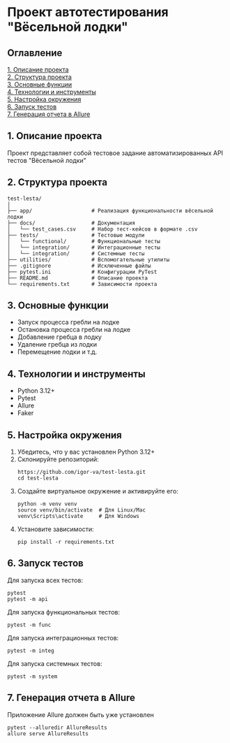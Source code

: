 # Проект автотестирования "Вёсельной лодки"


## Оглавление
[1. Описание проекта](#1-описание-проекта) \
[2. Структура проекта](#2-структура-проекта) \
[3. Основные функции](#3-основные-функции) \
[4. Технологии и инструменты](#4-технологии-и-инструменты) \
[5. Настройка окружения](#5-настройка-окружения) \
[6. Запуск тестов](#6-запуск-тестов) \
[7. Генерация отчета в Allure](#7-генерация-отчета-в-Allure)


## 1. Описание проекта
Проект представляет собой тестовое задание автоматизированных API тестов "Вёсельной лодки"


## 2. Структура проекта
```
test-lesta/
│
├── app/                   # Реализация функциональности вёсельной лодки
├── docs/                  # Документация
│   └── test_cases.csv     # Набор тест-кейсов в формате .csv
├── tests/                 # Тестовые модули
│   └── functional/        # Функциональные тесты
│   └── integration/       # Интеграционные тесты
│   └── integration/       # Системные тесты
├── utilities/             # Вспомогательные утилиты
├── .gitignore             # Исключенные файлы
├── pytest.ini             # Конфигурации PyTest
├── README.md              # Описание проекта
└── requirements.txt       # Зависимости проекта
```


## 3. Основные функции
- Запуск процесса гребли на лодке
- Остановка процесса гребли на лодке
- Добавление гребца в лодку
- Удаление гребца из лодки
- Перемещение лодки и т.д.


## 4. Технологии и инструменты
- Python 3.12+
- Pytest
- Allure
- Faker


## 5. Настройка окружения
1. Убедитесь, что у вас установлен Python 3.12+
2. Склонируйте репозиторий:
   ```
   https://github.com/igor-va/test-lesta.git
   cd test-lesta
   ```
3. Создайте виртуальное окружение и активируйте его:
   ```
   python -m venv venv
   source venv/bin/activate  # Для Linux/Mac
   venv\Scripts\activate     # Для Windows
   ```
4. Установите зависимости:
   ```
   pip install -r requirements.txt
   ```


## 6. Запуск тестов
Для запуска всех тестов:
```
pytest
pytest -m api
```

Для запуска функциональных тестов:
```
pytest -m func
```

Для запуска интеграционных тестов:
```
pytest -m integ
```

Для запуска системных тестов:
```
pytest -m system
```

## 7. Генерация отчета в Allure
Приложение Allure должен быть уже установлен
```
pytest --alluredir AllureResults
allure serve AllureResults
```
